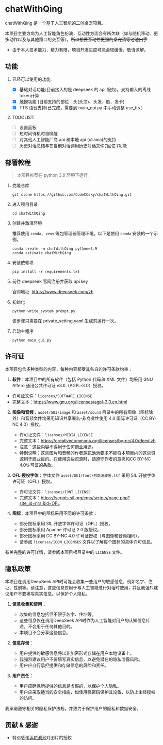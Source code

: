 # chatWithQing

chatWithQing 是一个基于人工智能的二创桌宠项目。

本项目主要方向为人工智能角色扮演，互动性方面会有所欠缺（如与随机移动、更多动作以及与其他窗口的交互等）。~~所以想要互动性更强的桌宠请等池池出手~~

- 由于本人技术能力、精力有限，项目开发进度可能会较缓慢，敬请谅解。

## 功能

1. 已经可以使用的功能:

   - [x] 基础对话功能(目前接入的是 deepseek 的 api 服务)，支持输入的离线token计算
   - [x] 触摸功能 (目前支持的部位：头(头顶)、头发、脸、发卡)
   - [x] TTS 语音支持(已完成，需要到 main_gui.py 中手动调整 use_tts )

2. TODOLIST:

   - [ ] 设置面板
   - [ ] 短时间待机时自唤醒
   - [ ] 对其他人工智能厂商 api 和本地 api (ollama)的支持
   - [ ] 历史对话总结与在当前对话调用历史对话文件(‘回忆’)功能

## 部署教程

> 本项目推荐在 python 3.9 环境下运行。

1. 克隆仓库
   ```
   git clone https://github.com/CodeCCsky/chatWithQing.git
   ```

2. 进入项目目录
   ```
   cd chatWithQing
   ```

3. 创建并激活环境

   推荐使用 `conda`、`venv` 等包管理器管理环境。以下是使用 `conda` 安装的一个示例。

   ```
   conda create -n chatWithQing python=3.9
   conda activate chatWithQing
   ```

4. 安装依赖项

   ```
   pip install -r requirements.txt
   ```

5. 前往 deepseek 官网注册并获取 api key

   官网地址: https://www.deepseek.com/zh

6. 初始化

   ```
   python write_system_prompt.py
   ```

   该步骤只需要在 private_setting.yaml 生成前运行一次。

7. 启动主程序

   ```
   python main_gui.py
   ```


## 许可证

本项目包含多种类型的内容，每种内容都受其各自的许可条款约束：

1. **软件**：本项目中的所有软件（包括 Python 代码和 XML 文件）均采用 GNU Affero 通用公共许可证 v3.0（AGPL-3.0）授权。

- 许可证文件：`licenses/SOFTWARE_LICENSE`
- 完整文本：https://www.gnu.org/licenses/agpl-3.0.en.html

2. **图像和音频**：`asset/GUI/image` 和 `asset/sound` 目录中的所有图像（图标除外）和音频文件均采用知识共享署名-非商业性使用 4.0 国际许可证（CC BY-NC 4.0）授权。

   - 许可证文件：`licenses/MEDIA_LICENSE`
   - 完整文本：https://creativecommons.org/licenses/by-nc/4.0/deed.zh
   - 注意：这些内容不得用于任何商业用途。
   - 特别说明：这些图片和音频的作者[莲花池池](https://space.bilibili.com/760048)要求不能将本项目内的这些资源用于商业目的。在使用这些资源时，请遵守作者的意愿和CC BY-NC 4.0许可证的条款。

3. **OFL 授权字体**：字体文件 `asset/GUI/font/荆南波波黑.ttf` 采用 SIL 开放字体许可证（OFL）授权。

   - 许可证文件：`licenses/FONT_LICENSE`
   - 完整文本：https://scripts.sil.org/cms/scripts/page.php?site_id=nrsi&id=OFL

4. **图标**：本项目中的图标采用不同的许可条款：

   - 部分图标采用 SIL 开放字体许可证（OFL）授权。
   - 部分图标采用 Apache 许可证 2.0 版授权。
   - 部分图标采用 CC BY-NC 4.0 许可证授权（与图像和音频相同）。
   - 请参阅 `licenses/ICON_LICENSES` 文件以了解每个图标的具体许可信息。

有关完整的许可详情，请参阅本项目根目录中的 `LICENSE` 文件。

## 隐私政策

本项目在调用DeepSeek API时可能会收集一些用户的敏感信息，例如名字、住址、性别等。请注意，这些信息仅用于与人工智能进行对话时使用，并且我强烈建议用户不要填写真实信息，以保护个人隐私。

1. **信息收集和使用**：
   - 收集的信息包括但不限于名字、住址等。
   - 这些信息仅在调用DeepSeek API时作为人工智能对用户的认知信息传递，不会用于任何其他目的。
   - 本项目不会分享这些信息。

2. **信息存储**：
   - 用户提供的敏感信息将以非加密形式存储在用户本地设备上。
   - 我强烈建议用户不要填写真实信息，以避免潜在的隐私泄露风险。
   - 用户应自行承担提供和存储信息的风险和责任。

3. **用户责任**：
   - 用户应确保所提供的信息是虚假的，以保护个人隐私。
   - 用户应采取适当的安全措施，如使用强密码保护其设备，以防止未经授权的访问。

我承诺遵守相关的隐私保护法规，并致力于保护用户的隐私和数据安全。

## 贡献 & 感谢

- 特别感谢[莲花池池](https://space.bilibili.com/760048)对图片的授权

